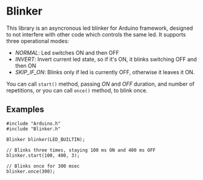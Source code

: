 # Blinker

This library is an asyncronous led blinker for Arduino framework, designed to not interfere with other code which controls the same led.
It supports three operational modes:
- *NORMAL*: Led switches ON and then OFF
- *INVERT*: Invert current led state, so if it's ON, it blinks switching OFF and then ON
- *SKIP_IF_ON*: Blinks only if led is currently OFF, otherwise it leaves it ON.

You can call `start()` method, passing *ON* and *OFF* duration, and number of repetitions, or you can call `once()` method, to blink once.

## Examples
```
#include "Arduino.h"
#include "Blinker.h"

Blinker blinker(LED_BUILTIN);

// Blinks three times, staying 100 ms ON and 400 ms OFF
blinker.start(100, 400, 3);

// Blinks once for 300 msec
blinker.once(300); 
```
